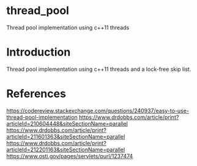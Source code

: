 # thread_pool
Thread pool implementation using c++11 threads

# Introduction
Thread pool implementation using c++11 threads and a lock-free skip list.

# References

https://codereview.stackexchange.com/questions/240937/easy-to-use-thread-pool-implementation
https://www.drdobbs.com/article/print?articleId=210604448&siteSectionName=parallel
https://www.drdobbs.com/article/print?articleId=211601363&siteSectionName=parallel
https://www.drdobbs.com/article/print?articleId=212201163&siteSectionName=parallel
https://www.osti.gov/pages/servlets/purl/1237474

